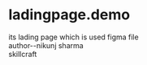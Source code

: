 # ladingpage.demo
its lading page which is used figma file 
<br>
author--nikunj sharma
<br>
skillcraft
